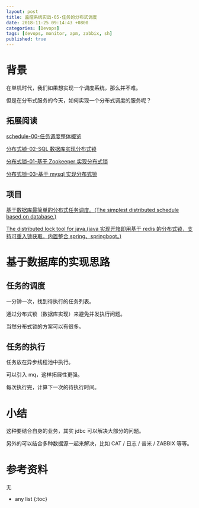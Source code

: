 ```yaml
---
layout: post
title: 监控系统实战-05-任务的分布式调度
date: 2018-11-25 09:14:43 +0800
categories: [Devops]
tags: [devops, monitor, apm, zabbix, sh]
published: true
---
```


# 背景

在单机时代，我们如果想实现一个调度系统，那么并不难。

但是在分布式服务的今天，如何实现一个分布式调度的服务呢？

## 拓展阅读

[schedule-00-任务调度整体概览](https://houbb.github.io/2024/01/10/schedule-00-overview)

[分布式锁-02-SQL 数据库实现分布式锁](https://houbb.github.io/2018/09/08/distributed-lock-02-sql)

[分布式锁-01-基于 Zookeeper 实现分布式锁](https://houbb.github.io/2018/09/08/distributed-lock-01-zookeeper)

[分布式锁-03-基于 mysql 实现分布式锁](https://houbb.github.io/2018/09/08/distributed-lock-03-mysql)

## 项目

[基于数据库最简单的分布式任务调度。(The simplest distributed schedule based on database.)](https://github.com/houbb/distributed-schedule)

[The distributed lock tool for java.(java 实现开箱即用基于 redis 的分布式锁，支持可重入锁获取。内置整合 spring、springboot。)](https://github.com/houbb/lock)

# 基于数据库的实现思路

## 任务的调度

一分钟一次，找到待执行的任务列表。

通过分布式锁（数据库实现）来避免并发执行问题。

当然分布式锁的方案可以有很多。

## 任务的执行

任务放在异步线程池中执行。

可以引入 mq，这样拓展性更强。

每次执行完，计算下一次的待执行时间。

# 小结

这种要结合自身的业务，其实 jdbc 可以解决大部分的问题。

另外的可以结合多种数据源一起来解决，比如 CAT / 日志 / 普米 / ZABBIX 等等。

# 参考资料

无

* any list
{:toc}